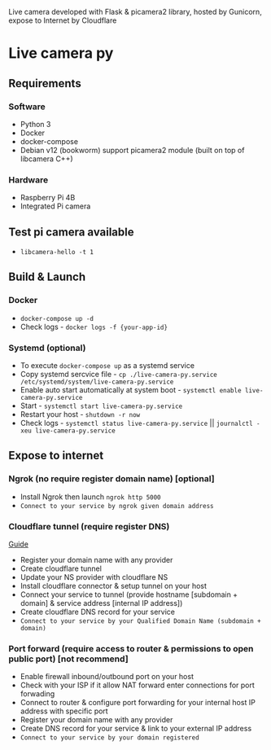Live camera developed with Flask & picamera2 library, hosted by Gunicorn, expose to Internet by Cloudflare
# Live camera py

## Requirements
### Software
- Python 3
- Docker
- docker-compose
- Debian v12 (bookworm) support picamera2 module (built on top of libcamera C++)
### Hardware
- Raspberry Pi 4B
- Integrated Pi camera

## Test pi camera available
- `libcamera-hello -t 1`

## Build & Launch
### Docker
- `docker-compose up -d`
- Check logs - `docker logs -f {your-app-id}`

### Systemd (optional)
- To execute `docker-compose up` as a systemd service
- Copy systemd sercvice file - `cp ./live-camera-py.service /etc/systemd/system/live-camera-py.service`
- Enable auto start automatically at system boot - `systemctl enable live-camera-py.service`
- Start - `systemctl start live-camera-py.service`
- Restart your host - `shutdown -r now`
- Check logs - `systemctl status live-camera-py.service` || `journalctl -xeu live-camera-py.service`

## Expose to internet
### Ngrok (no require register domain name) [optional]
- Install Ngrok then launch `ngrok http 5000`
- `Connect to your service by ngrok given domain address`

### Cloudflare tunnel (require register DNS)
[Guide](https://developers.cloudflare.com/cloudflare-one/connections/connect-networks/)
- Register your domain name with any provider
- Create cloudflare tunnel
- Update your NS provider with cloudflare NS
- Install cloudflare connector & setup tunnel on your host
- Connect your service to tunnel (provide hostname [subdomain + domain] & service address [internal IP address])
- Create cloudflare DNS record for your service
- `Connect to your service by your Qualified Domain Name (subdomain + domain)`

### Port forward (require access to router & permissions to open public port) [not recommend]
- Enable firewall inbound/outbound port on your host
- Check with your ISP if it allow NAT forward enter connections for port forwading 
- Connect to router & configure port forwarding for your internal host IP address with specific port
- Register your domain name with any provider
- Create DNS record for your service & link to your external IP address
- `Connect to your service by your domain registered`

